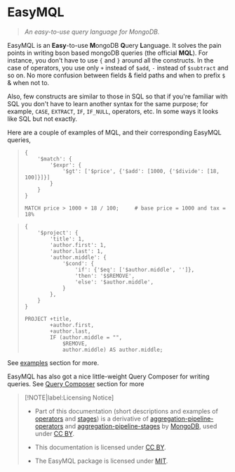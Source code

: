 # EasyMQL

> *An easy-to-use query language for MongoDB.*

EasyMQL is an **Easy**-to-use **M**ongoDB **Q**uery **L**anguage.
It solves the pain points in writing bson based mongoDB queries
(the official **MQL**). For instance, you don't have to use `{` and `}`
around all the constructs. In the case of operators, you use only `+`
instead of `$add`, `-` instead of `$subtract` and so on. No more confusion
between fields & field paths and when to prefix `$` & when not to.

Also, few constructs are similar to those in SQL so that if you're familiar
with SQL you don't have to learn another syntax for the same purpose; for
example, `CASE`, `EXTRACT`, `IF`, `IF_NULL`, operators, etc. In some ways
it looks like SQL but not exactly.

Here are a couple of examples of MQL, and their corresponding EasyMQL queries,

> ```MQL
> {
>     '$match': {
>         '$expr': {
>             '$gt': ['$price', {'$add': [1000, {'$divide': [18, 100]}]}]
>         }
>     }
> }
> ```
> 
> ```EasyMQL
> MATCH price > 1000 + 18 / 100;     # base price = 1000 and tax = 18%
> ```

> ```MQL
> {
>     '$project': {
>         'title': 1,
>         'author.first': 1,
>         'author.last': 1,
>         'author.middle': {
>             '$cond': {
>                 'if': {'$eq': ['$author.middle', '']},
>                 'then': '$$REMOVE',
>                 'else': '$author.middle',
>             }
>         },
>     }
> }
> ```
> 
> ```EasyMQL
> PROJECT +title,
>         +author.first,
>         +author.last,
>         IF (author.middle = "",
>             $REMOVE,
>             author.middle) AS author.middle;
> ```

See [examples](examples.md) section for more.

EasyMQL has also got a nice little-weight Query Composer for writing queries.
See [Query Composer](http://localhost:3000/#/howtouse?id=_1-query-composer) section for more

> [!NOTE|label:Licensing Notice]
> - Part of this documentation (short descriptions and examples of [operators](operator.md) and [stages](stages.md))
>   is a derivative of [aggregation-pipeline-operators](https://docs.mongodb.com/manual/reference/operator/aggregation/)
>   and [aggregation-pipeline-stages](https://docs.mongodb.com/manual/reference/operator/aggregation-pipeline/) by
>   [MongoDB](https://docs.mongodb.com/), used under [CC BY](https://creativecommons.org/licenses/by-nc-sa/3.0/).
>
> - This documentation is licensed under [CC BY](https://creativecommons.org/licenses/by-nc-sa/3.0/).
>
> - The EasyMQL package is licensed under [MIT](https://github.com/vivek-shrikhande/easy-mql/blob/main/LICENSE).